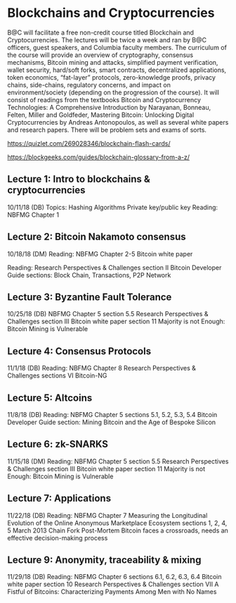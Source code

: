 # Blockchains and Cryptocurrencies 

B@C will facilitate a free non-credit course titled Blockchain and Cryptocurrencies. The lectures will be twice a week and ran by B@C officers, guest speakers, and Columbia faculty members. The curriculum of the course will provide an overview of cryptography, consensus mechanisms, Bitcoin mining and attacks, simplified payment verification, wallet security, hard/soft forks, smart contracts, decentralized applications, token economics, “fat-layer” protocols, zero-knowledge proofs, privacy chains, side-chains, regulatory concerns, and impact on environment/society (depending on the progression of the course). It will consist of readings from the textbooks Bitcoin and Cryptocurrency Technologies: A Comprehensive Introduction by Narayanan, Bonneau, Felten, Miller and Goldfeder, Mastering Bitcoin: Unlocking Digital Cryptocurrencies by Andreas Antonopoulos, as well as several white papers and research papers. There will be problem sets and exams of sorts. 

https://quizlet.com/269028346/blockchain-flash-cards/

https://blockgeeks.com/guides/blockchain-glossary-from-a-z/


## Lecture 1: Intro to blockchains & cryptocurrencies
10/11/18
(DB)
Topics:
Hashing Algorithms
Private key/public key
Reading:
NBFMG Chapter 1 

 
## Lecture 2: Bitcoin Nakamoto consensus

10/18/18
(DM)
Reading:
NBFMG Chapter 2-5
Bitcoin white paper

Reading:
Research Perspectives & Challenges section II
Bitcoin Developer Guide sections: Block Chain, Transactions, P2P Network

 
## Lecture 3: Byzantine Fault Tolerance 
10/25/18
(DB)
NBFMG Chapter 5 section 5.5
Research Perspectives & Challenges section III
Bitcoin white paper section 11
Majority is not Enough: Bitcoin Mining is Vulnerable

 
## Lecture 4: Consensus Protocols
11/1/18
(DB)
Reading:
NBFMG Chapter 8
Research Perspectives & Challenges sections VI
Bitcoin-NG
 
## Lecture 5: Altcoins

11/8/18
(DB)
Reading:
NBFMG Chapter 5 sections 5.1, 5.2, 5.3, 5.4
Bitcoin Developer Guide section: Mining
Bitcoin and the Age of Bespoke Silicon

 
## Lecture 6: zk-SNARKS

11/15/18
(DM)
Reading:
NBFMG Chapter 5 section 5.5
Research Perspectives & Challenges section III
Bitcoin white paper section 11
Majority is not Enough: Bitcoin Mining is Vulnerable

 
## Lecture 7: Applications

11/22/18
(DB)
Reading:
NBFMG Chapter 7
Measuring the Longitudinal Evolution of the Online Anonymous Marketplace Ecosystem sections 1, 2, 4, 5
March 2013 Chain Fork Post-Mortem
Bitcoin faces a crossroads, needs an effective decision-making process


 
## Lecture 9: Anonymity, traceability & mixing

11/29/18
(DB)
Reading:
NBFMG Chapter 6 sections 6.1, 6.2, 6.3, 6.4
Bitcoin white paper section 10
Research Perspectives & Challenges section VII
A Fistful of Bitcoins: Characterizing Payments Among Men with No Names
